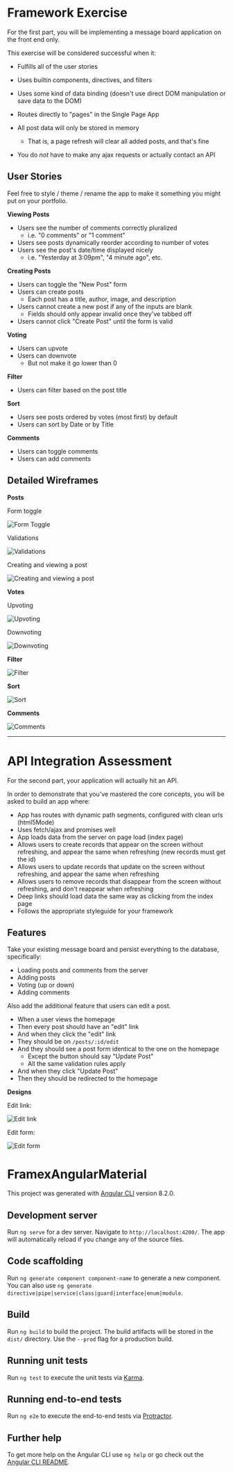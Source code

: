 # Framework Exercise

For the first part, you will be implementing a message board application on the front end only.

This exercise will be considered successful when it:

- Fulfills all of the user stories
- Uses builtin components, directives, and filters
- Uses some kind of data binding (doesn't use direct DOM manipulation or save data to the DOM)
- Routes directly to "pages" in the Single Page App

- All post data will only be stored in memory
  - That is, a page refresh will clear all added posts, and that's fine
- You do _not_ have to make any ajax requests or actually contact an API

## User Stories

Feel free to style / theme / rename the app to make it something you might put on your portfolio.

**Viewing Posts**

- Users see the number of comments correctly pluralized
  - i.e. "0 comments" or "1 comment"
- Users see posts dynamically reorder according to number of votes
- Users see the post's date/time displayed nicely
  - i.e. "Yesterday at 3:09pm", "4 minute ago", etc.

**Creating Posts**

- Users can toggle the "New Post" form
- Users can create posts
  - Each post has a title, author, image, and description
- Users cannot create a new post if any of the inputs are blank
  - Fields should only appear invalid once they've tabbed off
- Users cannot click "Create Post" until the form is valid

**Voting**

- Users can upvote
- Users can downvote
  - But not make it go lower than 0

**Filter**

- Users can filter based on the post title

**Sort**

- Users see posts ordered by votes (most first) by default
- Users can sort by Date or by Title

**Comments**

- Users can toggle comments
- Users can add comments

## Detailed Wireframes

**Posts**

Form toggle

![Form Toggle](img/frex-form-toggle.gif)

Validations

![Validations](img/frex-form-validations.gif)

Creating and viewing a post

![Creating and viewing a post](img/frex-create-post.gif)

**Votes**

Upvoting

![Upvoting](img/frex-votes.gif)

Downvoting

![Downvoting](img/frex-down-votes.gif)

**Filter**

![Filter](img/frex-filter.gif)

**Sort**

![Sort](img/frex-sort.gif)

**Comments**

![Comments](img/frex-comments.gif)

-----

#  API Integration Assessment

For the second part, your application will actually hit an API.

In order to demonstrate that you've mastered the core concepts, you will be asked to build an app where:

- App has routes with dynamic path segments, configured with clean urls (html5Mode)
- Uses fetch/ajax and promises well
- App loads data from the server on page load (index page)
- Allows users to create records that appear on the screen without refreshing, and appear the same when refreshing (new records must get the id)
- Allows users to update records that update on the screen without refreshing, and appear the same when refreshing
- Allows users to remove records that disappear from the screen without refreshing, and don't reappear when refreshing
- Deep links should load data the same way as clicking from the index page
- Follows the appropriate styleguide for your framework

## Features

Take your existing message board and persist everything to the database, specifically:

- Loading posts and comments from the server
- Adding posts
- Voting (up or down)
- Adding comments

Also add the additional feature that users can edit a post.  

- When a user views the homepage
- Then every post should have an "edit" link
- And when they click the "edit" link
- They should be on `/posts/:id/edit`
- And they should see a post form identical to the one on the homepage
  - Except the button should say "Update Post"
  - All the same validation rules apply
- And when they click "Update Post"
- Then they should be redirected to the homepage

**Designs**

Edit link:

![Edit link](img/frex-edit-link.png)

Edit form:

![Edit form](img/frex-edit-screen.png)


# FramexAngularMaterial

This project was generated with [Angular CLI](https://github.com/angular/angular-cli) version 8.2.0.

## Development server

Run `ng serve` for a dev server. Navigate to `http://localhost:4200/`. The app will automatically reload if you change any of the source files.

## Code scaffolding

Run `ng generate component component-name` to generate a new component. You can also use `ng generate directive|pipe|service|class|guard|interface|enum|module`.

## Build

Run `ng build` to build the project. The build artifacts will be stored in the `dist/` directory. Use the `--prod` flag for a production build.

## Running unit tests

Run `ng test` to execute the unit tests via [Karma](https://karma-runner.github.io).

## Running end-to-end tests

Run `ng e2e` to execute the end-to-end tests via [Protractor](http://www.protractortest.org/).

## Further help

To get more help on the Angular CLI use `ng help` or go check out the [Angular CLI README](https://github.com/angular/angular-cli/blob/master/README.md).
